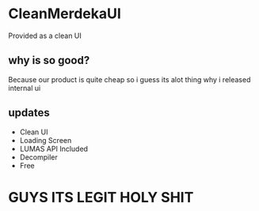 # CleanMerdekaUI

Provided as a clean UI

## why is so good?

Because our product is quite cheap so i guess its alot thing why i released internal ui

## updates
- Clean UI
- Loading Screen
- LUMAS API Included
- Decompiler
- Free

# GUYS ITS LEGIT HOLY SHIT
